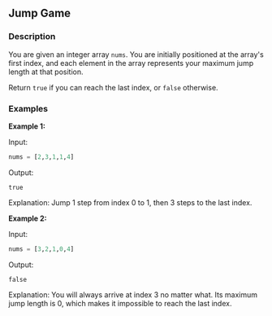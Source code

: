 ## Jump Game

### Description
You are given an integer array `nums`. You are initially positioned at the array's first index, and each element in the array represents your maximum jump length at that position.

Return `true` if you can reach the last index, or `false` otherwise.

### Examples

**Example 1:**

Input:
```python
nums = [2,3,1,1,4]
```

Output:
```
true
```

Explanation:
Jump 1 step from index 0 to 1, then 3 steps to the last index.

**Example 2:**

Input:
```python
nums = [3,2,1,0,4]
```

Output:
```
false
```

Explanation:
You will always arrive at index 3 no matter what. Its maximum jump length is 0, which makes it impossible to reach the last index.